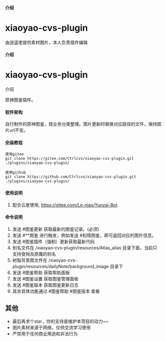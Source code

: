 #### 介绍
# xiaoyao-cvs-plugin

由逍遥佬提供素材图片，本人负责插件编辑

#### 介绍

# xiaoyao-cvs-plugin

介绍

原神图鉴插件。

#### 软件架构
自行制作的原神图鉴，按业务分类整理。图片更新时替换对应路径的文件，保持图片url不变。


#### 安装教程

```
使用gitee
git clone https://gitee.com/Ctrlcvs/xiaoyao-cvs-plugin.git ./plugins/xiaoyao-cvs-plugin/

使用github
git clone https://github.com/Ctrlcvs/xiaoyao-cvs-plugin.git ./plugins/xiaoyao-cvs-plugin/
```


#### 使用说明

1.  配合云崽使用, https://gitee.com/Le-niao/Yunzai-Bot



#### 命令说明
1. 发送 #图鉴更新 获取最新的图鉴记录。(必须)
2. 发送 #**图鉴 进行触发，例如发送 #刻晴图鉴，即可返回对应的图片信息。
3. 发送 #图鉴插件（强制）更新获取最新代码
4. 别名文件在 /xiaoyao-cvs-plugin/resources/Atlas_alias 目录下面，当前只支持食物及原魔的别名
5. 树脂背景图文件在 /xiaoyao-cvs-plugin/resources/dailyNote/background_image 目录下
6. 发送 #图鉴帮助 获取帮助面板
7. 发送 #图鉴设置 获取图鉴管理面板
8. 发送 #图鉴版本 获取图鉴更新日志
9. 其余具体功能通过 #图鉴帮助 #图鉴版本 查看
 
## 其他
<!---
- 有什么问题、Bug，或有其它建议，欢迎提 [issue](https://github.com/Ctrlcvs/xiaoyao-cvs-plugin/issues)
-->
- 最后再求个star，你的支持是维护本项目的动力~~
- 图片素材来源于网络，仅供交流学习使用
- 严禁用于任何商业用途和非法行为